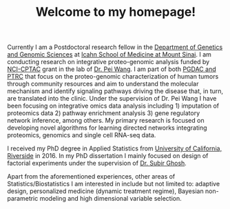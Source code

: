 ﻿---
permalink: /
title: "Welcome to my homepage!"
excerpt: "About me"
author_profile: true
redirect_from: 
  - /about/
  - /about.html
---

Currently I am a Postdoctoral research fellow in the [Department of Genetics and Genomic Sciences](https://icahn.mssm.edu/research/genomics) at [Icahn School of Medicine at Mount Sinai](https://icahn.mssm.edu/). I am conducting research on integrative proteo-genomic analysis funded by [NCI-CPTAC](https://proteomics.cancer.gov/programs/cptac) grant in the lab of [Dr. Pei Wang](http://labs.icahn.mssm.edu/pei-wang-lab/people/). I am part of both [PGDAC and PTRC](https://proteomics.cancer.gov/programs/cptac/consortium/cptac-teams) that focus on the proteo-genomic characterization of human tumors through community resources and aim to understand the molecular mechanism and identify signaling pathways driving the disease that, in turn, are translated into the clinic. Under the supervision of Dr. Pei Wang I have been focusing on integrative omics data analysis including 1) imputation of proteomics data 2) pathway enrichment analysis 3) gene regulatory network inference, among others. My primary research is focused on developing novel algorithms for learning directed networks integrating proteomics, genomics and single cell RNA-seq data.


I received my PhD degree in Applied Statistics from [University of California, Riverside](https://statistics.ucr.edu/) in 2016. In my PhD dissertation I mainly focused on design of factorial experiments under the supervision of [Dr. Subir Ghosh](https://profiles.ucr.edu/app/home/profile/ghosh). 


Apart from the aforementioned experiences, other areas of Statistics/Biostatistics I am interested in include but not limited to: adaptive design, personalized medicine (dynamic treatment regime), Bayesian non-parametric modeling and high dimensional variable selection.

